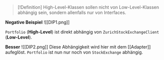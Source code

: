 >[!Definition]
>High-Level-Klassen sollen nicht von Low-Level-Klassen abhängig sein, sondern allenfalls nur von Interfaces.

**Negative Beispiel**
![[DIP1.png]]

`Portfolio` (**High-Level**) ist direkt abhängig von `ZurichStockExchangeClient` (**Low-Level**).


**Besser**
![[DIP2.png]]
Diese Abhängigkeit wird hier mit dem [[Adapter]] aufeglöst. `Portfolio` ist nun nur noch von `StockExchange` abhängig.